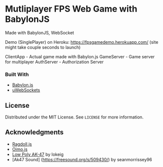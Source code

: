 # Mutliplayer FPS Web Game with BabylonJS
 Made with BabylonJS, WebSocket

 Demo (SinglePlayer) on Heroku: https://fpsgamedemo.herokuapp.com/ (site might take couple seconds to launch)
 
 ClientApp - Actual game made with Babylon.js
 GameServer - Game server for multiplayer
 AuthServer - Authorization Server
 
 ### Built With

* [Babylon.js](https://babylonjs.com/)
* [uWebSockets](https://github.com/uNetworking/uWebSockets.js/)

 
 <!-- LICENSE -->
## License

Distributed under the MIT License. See `LICENSE` for more information.

<!-- ACKNOWLEDGMENTS -->
## Acknowledgments

* [Ragdoll.js](https://github.com/jongomez/ragdoll.js/)
* [Oimo.js](https://github.com/lo-th/Oimo.js/)
* [Low Poly AK-47](https://skfb.ly/opD99) by lokeig
* [Ak47 Sound] (https://freesound.org/s/509430/) by seanmorrissey96
